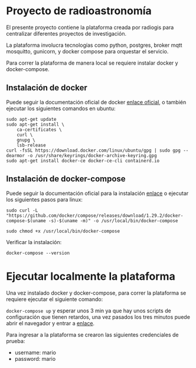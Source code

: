 # Proyecto de radioastronomía

El presente proyecto contiene la plataforma creada por radiogis para centralizar diferentes proyectos de investigación.

La plataforma involucra tecnologías como python, postgres, broker mqtt mosquitto, gunicorn, y docker compose para orquestar el servicio.


Para correr la plataforma de manera local se requiere instalar docker y docker-compose.

## Instalación de docker
Puede seguir la documentación oficial de docker [enlace oficial](https://docs.docker.com/engine/install/ubuntu/), o también ejecutar los siguientes comandos en ubuntu:

```
sudo apt-get update
sudo apt-get install \
    ca-certificates \
    curl \
    gnupg \
    lsb-release
curl -fsSL https://download.docker.com/linux/ubuntu/gpg | sudo gpg --dearmor -o /usr/share/keyrings/docker-archive-keyring.gpg
sudo apt-get install docker-ce docker-ce-cli containerd.io
```
## Instalación de docker-compose
Puede seguir la documentación oficial para la instalación [enlace](https://docs.docker.com/compose/install/) o ejecutar los siguientes pasos para linux:

```
sudo curl -L "https://github.com/docker/compose/releases/download/1.29.2/docker-compose-$(uname -s)-$(uname -m)" -o /usr/local/bin/docker-compose

sudo chmod +x /usr/local/bin/docker-compose
```

Verificar la instalación:

``docker-compose --version``

# Ejecutar localmente la plataforma

Una vez instalado docker y docker-compose, para correr la plataforma se requiere ejecutar el siguiente comando:

``docker-compose up`` y esperar unos 3 min ya que hay unos scripts de configuración que tienen retardos, una vez pasados los tres minutos puede abrir el navegador y entrar a [enlace](http://localhost:8000).

Para ingresar a la plataforma se crearon las siguientes credenciales de prueba:

- username: mario
- password: mario